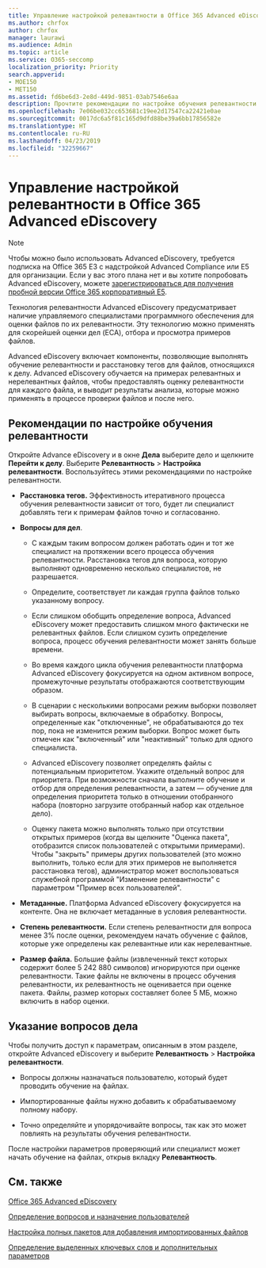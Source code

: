 ```yaml
---
title: Управление настройкой релевантности в Office 365 Advanced eDiscovery
ms.author: chrfox
author: chrfox
manager: laurawi
ms.audience: Admin
ms.topic: article
ms.service: O365-seccomp
localization_priority: Priority
search.appverid:
- MOE150
- MET150
ms.assetid: fd6be6d3-2e8d-449d-9851-03ab7546e6aa
description: Прочтите рекомендации по настройке обучения релевантности в Office 365 Advanced eDiscovery для оценки файлов по их релевантности и получения результатов анализа.
ms.openlocfilehash: 7e06be032cc653681c19ee2d17547ca22421e0ae
ms.sourcegitcommit: 0017dc6a5f81c165d9dfd88be39a6bb17856582e
ms.translationtype: HT
ms.contentlocale: ru-RU
ms.lasthandoff: 04/23/2019
ms.locfileid: "32259667"
---
```

# <a name="manage-relevance-setup-in-office-365-advanced-ediscovery"></a>Управление настройкой релевантности в Office 365 Advanced eDiscovery

> [!NOTE]
> Чтобы можно было использовать Advanced eDiscovery, требуется подписка на Office 365 E3 с надстройкой Advanced Compliance или E5 для организации. Если у вас этого плана нет и вы хотите попробовать Advanced eDiscovery, можете [зарегистрироваться для получения пробной версии Office 365 корпоративный E5](https://go.microsoft.com/fwlink/p/?LinkID=698279). 
  
 Технология релевантности Advanced eDiscovery предусматривает наличие управляемого специалистами программного обеспечения для оценки файлов по их релевантности. Эту технологию можно применять для скорейшей оценки дел (ECA), отбора и просмотра примеров файлов. 
  
 Advanced eDiscovery включает компоненты, позволяющие выполнять обучение релевантности и расстановку тегов для файлов, относящихся к делу. Advanced eDiscovery обучается на примерах релевантных и нерелевантных файлов, чтобы предоставлять оценку релевантности для каждого файла, и выводит результаты анализа, которые можно применять в процессе проверки файлов и после него. 
  
## <a name="guidelines-for-setting-up-relevance-training"></a>Рекомендации по настройке обучения релевантности

 Откройте Advance eDiscovery и в окне **Дела** выберите дело и щелкните **Перейти к делу**. Выберите **Релевантность** \> **Настройка релевантности**. Воспользуйтесь этими рекомендациями по настройке релевантности. 
  
- **Расстановка тегов.** Эффективность итеративного процесса обучения релевантности зависит от того, будет ли специалист добавлять теги к примерам файлов точно и согласованно.
    
- **Вопросы для дел**. 
    
  - С каждым таким вопросом должен работать один и тот же специалист на протяжении всего процесса обучения релевантности. Расстановка тегов для вопроса, которую выполняют одновременно несколько специалистов, не разрешается.
    
  - Определите, соответствует ли каждая группа файлов только указанному вопросу. 
    
  - Если слишком обобщить определение вопроса, Advanced eDiscovery может предоставить слишком много фактически не релевантных файлов. Если слишком сузить определение вопроса, процесс обучения релевантности может занять больше времени. 
    
  - Во время каждого цикла обучения релевантности платформа Advanced eDiscovery фокусируется на одном активном вопросе, промежуточные результаты отображаются соответствующим образом.
    
  - В сценарии с несколькими вопросами режим выборки позволяет выбирать вопросы, включаемые в обработку. Вопросы, определенные как "отключенные", не обрабатываются до тех пор, пока не изменится режим выборки. Вопрос может быть отмечен как "включенный" или "неактивный" только для одного специалиста.
    
  -  Advanced eDiscovery позволяет определять файлы с потенциальным приоритетом. Укажите отдельный вопрос для приоритета. При возможности сначала выполните обучение и отбор для определения релевантности, а затем — обучение для определения приоритета только в отношении отобранного набора (повторно загрузите отобранный набор как отдельное дело). 
    
  - Оценку пакета можно выполнять только при отсутствии открытых примеров (когда вы щелкните "Оценка пакета", отобразится список пользователей с открытыми примерами). Чтобы "закрыть" примеры других пользователей (это можно выполнить, только если для этих примеров не выполняется расстановка тегов), администратор может воспользоваться служебной программой "Изменение релевантности" с параметром "Пример всех пользователей".
    
- **Метаданные.** Платформа Advanced eDiscovery фокусируется на контенте. Она не включает метаданные в условия релевантности. 
    
- **Степень релевантности.** Если степень релевантности для вопроса менее 3% после оценки, рекомендуем начать обучение с файлов, которые уже определены как релевантные или как нерелевантные.
    
- **Размер файла.** Большие файлы (извлеченный текст которых содержит более 5 242 880 символов) игнорируются при оценке релевантности. Такие файлы не включены в процесс обучения релевантности, их релевантность не оценивается при оценке пакета. Файлы, размер которых составляет более 5 МБ, можно включить в набор оценки.
    
## <a name="setting-up-case-issues"></a>Указание вопросов дела

Чтобы получить доступ к параметрам, описанным в этом разделе, откройте Advanced eDiscovery и выберите **Релевантность** \> **Настройка релевантности**. 
  
- Вопросы должны назначаться пользователю, который будет проводить обучение на файлах.
    
- Импортированные файлы нужно добавить к обрабатываемому полному набору.
    
- Точно определяйте и упорядочивайте вопросы, так как это может повлиять на результаты обучения релевантности.
    
После настройки параметров проверяющий или специалист может начать обучение на файлах, открыв вкладку **Релевантность**. 
  
## <a name="see-also"></a>См. также

[Office 365 Advanced eDiscovery](office-365-advanced-ediscovery.md)
  
[Определение вопросов и назначение пользователей](define-issues-and-assign-users.md)
  
[Настройка полных пакетов для добавления импортированных файлов](set-up-loads-to-add-imported-files.md)
  
[Определение выделенных ключевых слов и дополнительных параметров](define-highlighted-keywords-and-advanced-options.md)

